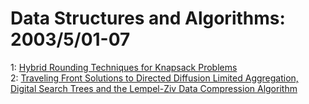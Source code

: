 # Data Structures and Algorithms: 2003/5/01-07  
1: [Hybrid Rounding Techniques for Knapsack Problems](https://doi.org/10.48550/arXiv.cs/0305002)  
2: [Traveling Front Solutions to Directed Diffusion Limited Aggregation,  Digital Search Trees and the Lempel-Ziv Data Compression Algorithm](https://doi.org/10.48550/arXiv.cond-mat/0305097)  